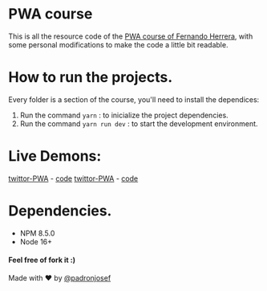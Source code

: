 # PWA course

This is all the resource code of the [PWA course of Fernando Herrera](https://www.udemy.com/course/aplicaciones-web-progresivas/), with some personal modifications to make the code a little bit readable.

# How to run the projects.
Every folder is a section of the course, you'll need to install the dependices:

1. Run the command `yarn` : to inicialize the project dependencies.
2. Run the command `yarn run dev` : to start the development environment.

# Live Demons:
[twittor-PWA](https://padronjosef.github.io/pouchDB/) - [code](https://github.com/padronjosef/pouchDB) 
[twittor-PWA](https://padronjosef.github.io/twittor-PWA/) - [code](https://github.com/padronjosef/twittor-PWA)

# Dependencies.
- NPM 8.5.0
- Node 16+

#### Feel free of fork it :)

Made with :heart: by [@padronjosef](https://github.com/padronjosef)